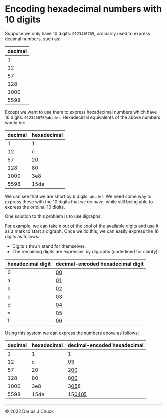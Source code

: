 # Encoding hexadecimal numbers with 10 digits

Suppose we only have 10 digits: `0123456789`, ordinarily used to express decimal numbers, such as:

<table>
  <thead>
    <tr><th>decimal</th></tr>
  </thead>
  <tbody>
    <tr><td>1</td></tr>
    <tr><td>12</td></tr>
    <tr><td>57</td></tr>
    <tr><td>128</td></tr>
    <tr><td>1000</td></tr>
    <tr><td>5598</td></tr>
  </tbody>
</table>

Except we want to use them to express hexadecimal numbers which have 16 digits: `0123456789abcdef`. Hexadecimal equivalents of the above numbers would be:

<table>
  <thead>
    <tr><th>decimal</th><th>hexadecimal</th></tr>
  </thead>
  <tbody>
    <tr><td>1</td><td>1</td></tr>
    <tr><td>12</td><td>c</td></tr>
    <tr><td>57</td><td>20</td></tr>
    <tr><td>128</td><td>80</td></tr>
    <tr><td>1000</td><td>3e8</td></tr>
    <tr><td>5598</td><td>15de</td></tr>
  </tbody>
</table>

We can see that we are short by 6 digits: `abcdef`. We need some way to express these with the 10 digits that we do have, while still being able to express the original 10 digits.

One solution to this problem is to use digraphs.

For example, we can take `0` out of the pool of the available digits and use it as a mark to start a digraph. Once we do this, we can easily express the 16 digits as follows:
* Digits `1` thru `9` stand for themselves. 
* The remaining digits are expressed by digraphs (underlined for clarity):

<table>
  <thead>
    <tr><th>hexadecimal digit</th><th>decimal-encoded hexadecimal digit</th></tr>
  </thead>
  <tbody>
    <tr><td>0</td><td><u>00</u></td></tr>
    <tr><td>a</td><td><u>01</u></td></tr>
    <tr><td>b</td><td><u>02</u></td></tr>
    <tr><td>c</td><td><u>03</u></td></tr>
    <tr><td>d</td><td><u>04</u></td></tr>
    <tr><td>e</td><td><u>05</u></td></tr>
    <tr><td>f</td><td><u>06</u></td></tr>
  </tbody>
</table>

Using this system we can express the numbers above as follows:

<table>
  <thead>
    <tr><th>decimal</th><th>hexadecimal</th><th>decimal-encoded hexadecimal</th></tr>
  </thead>
  <tbody>
    <tr><td>1</td><td>1</td><td>1</td></tr>
    <tr><td>12</td><td>c</td><td><u>03</u></td></tr>
    <tr><td>57</td><td>20</td><td>2<u>00</u></td></tr>
    <tr><td>128</td><td>80</td><td>8<u>00</u></td></tr>
    <tr><td>1000</td><td>3e8</td><td>3<u>05</u>8</td></tr>
    <tr><td>5598</td><td>15de</td><td>15<u>04</u><u>05</u></td></tr>
  </tbody>
</table>

***

© 2022 Darius J Chuck